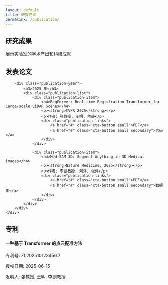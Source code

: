 ```yaml
---
layout: default
title: 研究成果
permalink: /publication/
---
```


<section class="page-header">
    <div class="container">
        <h1>研究成果</h1>
        <p>展示实验室的学术产出和科研成就</p>
    </div>
</section>

<section class="content-section">
    <div class="container">
        <h2>发表论文</h2>
        
        <div class="publication-year">
            <h3>2025 年</h3>
            <div class="publication-list">
                <div class="publication-item">
                    <h4>RegFormer: Real-time Registration Transformer for Large-scale LiDAR Scenes</h4>
                    <p><strong>CVPR 2025</strong></p>
                    <p>作者: 张教授, 王明, 陈静</p>
                    <div class="publication-links">
                        <a href="#" class="cta-button small">PDF</a>
                        <a href="#" class="cta-button small secondary">代码</a>
                    </div>
                </div>
                
                <div class="publication-item">
                    <h4>Med-SAM 3D: Segment Anything in 3D Medical Images</h4>
                    <p><strong>Nature Medicine, 2025</strong></p>
                    <p>作者: 李副教授, 刘洋, 张伟</p>
                    <div class="publication-links">
                        <a href="#" class="cta-button small">PDF</a>
                        <a href="#" class="cta-button small secondary">数据集</a>
                    </div>
                </div>
            </div>
        </div>
    </div>
</section>

<section class="content-section" style="background-color: var(--light-gray);">
    <div class="container">
        <h2>专利</h2>
        <div class="patent-list">
            <div class="patent-item">
                <h4>一种基于 Transformer 的点云配准方法</h4>
                <p>专利号: ZL202510123456.7</p>
                <p>授权日期: 2025-06-15</p>
                <p>发明人: 张教授, 王明, 李副教授</p>
            </div>
        </div>
    </div>
</section>
